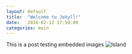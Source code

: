 ```yaml
---
layout: default
title:  "Welcome to Jekyll!"
date:   2016-02-12 17:50:00
categories: main
---
```


This is a post testing embedded images ![Island](https://github.com/Premachu/earthsea/blob/gh-pages/Rplot01.png?raw=true)

